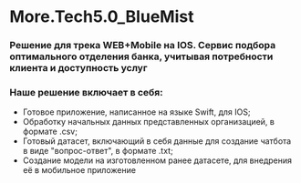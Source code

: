 # More.Tech5.0_BlueMist
### Решение для трека WEB+Mobile на IOS. Сервис подбора оптимального отделения банка, учитывая потребности клиента и доступность услуг
### Наше решение включает в себя:
- Готовое приложение, написанное на языке Swift, для IOS;
- Обработку начальных данных представленных организацией, в формате .csv;
- Готовый датасет, включающий в себя данные для создание чатбота в виде "вопрос-ответ", в формате .txt;
- Создание модели на изготовленном ранее датасете, для внедрения её в мобильное приложение
